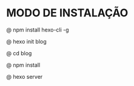 # MODO DE INSTALAÇÃO 
@ npm install hexo-cli -g

@ hexo init blog

@ cd blog

@ npm install

@ hexo server
